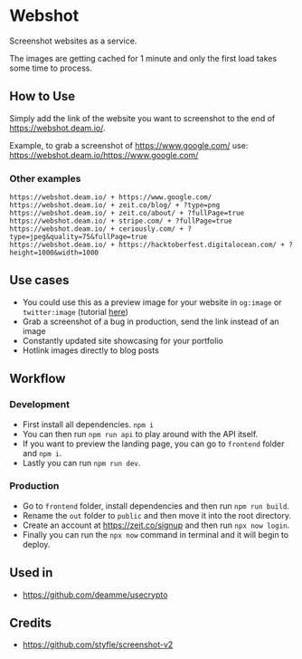 # Webshot
Screenshot websites as a service.

The images are getting cached for 1 minute and only the first load takes some time to process.

## How to Use
Simply add the link of the website you want to screenshot to the end of https://webshot.deam.io/.

Example, to grab a screenshot of https://www.google.com/ use: https://webshot.deam.io/https://www.google.com/

### Other examples
```
https://webshot.deam.io/ + https://www.google.com/
https://webshot.deam.io/ + zeit.co/blog/ + ?type=png
https://webshot.deam.io/ + zeit.co/about/ + ?fullPage=true
https://webshot.deam.io/ + stripe.com/ + ?fullPage=true
https://webshot.deam.io/ + ceriously.com/ + ?type=jpeg&quality=75&fullPage=true
https://webshot.deam.io/ + https://hacktoberfest.digitalocean.com/ + ?height=1000&width=1000
```

## Use cases
- You could use this as a preview image for your website in `og:image` or `twitter:image` (tutorial [here](https://dev.to/deam/easy-social-media-preview-card-generation-1ln7))
- Grab a screenshot of a bug in production, send the link instead of an image
- Constantly updated site showcasing for your portfolio
- Hotlink images directly to blog posts

## Workflow

### Development
- First install all dependencies. `npm i`
- You can then run `npm run api` to play around with the API itself.
- If you want to preview the landing page, you can go to `frontend` folder and `npm i`. 
- Lastly you can run `npm run dev`.

### Production
- Go to `frontend` folder, install dependencies and then run `npm run build`.
- Rename the `out` folder to `public` and then move it into the root directory.
- Create an account at https://zeit.co/signup and then run `npx now login`.
- Finally you can run the `npx now` command in terminal and it will begin to deploy.

## Used in
- https://github.com/deamme/usecrypto

## Credits
- https://github.com/styfle/screenshot-v2
